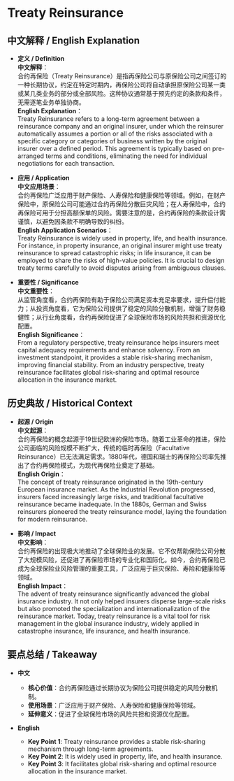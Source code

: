 # Treaty Reinsurance

## 中文解释 / English Explanation

* **定义 / Definition**  
  **中文解释**：  
  合约再保险（Treaty Reinsurance）是指再保险公司与原保险公司之间签订的一种长期协议，约定在特定时期内，再保险公司将自动承担原保险公司某一类或某几类业务的部分或全部风险。这种协议通常基于预先约定的条款和条件，无需逐笔业务单独协商。  
  **English Explanation**：  
  Treaty Reinsurance refers to a long-term agreement between a reinsurance company and an original insurer, under which the reinsurer automatically assumes a portion or all of the risks associated with a specific category or categories of business written by the original insurer over a defined period. This agreement is typically based on pre-arranged terms and conditions, eliminating the need for individual negotiations for each transaction.

* **应用 / Application**  
  **中文应用场景**：  
  合约再保险广泛应用于财产保险、人寿保险和健康保险等领域。例如，在财产保险中，原保险公司可能通过合约再保险分散巨灾风险；在人寿保险中，合约再保险可用于分担高额保单的风险。需要注意的是，合约再保险的条款设计需谨慎，以避免因条款不明确导致的纠纷。  
  **English Application Scenarios**：  
  Treaty Reinsurance is widely used in property, life, and health insurance. For instance, in property insurance, an original insurer might use treaty reinsurance to spread catastrophic risks; in life insurance, it can be employed to share the risks of high-value policies. It is crucial to design treaty terms carefully to avoid disputes arising from ambiguous clauses.

* **重要性 / Significance**  
  **中文重要性**：  
  从监管角度看，合约再保险有助于保险公司满足资本充足率要求，提升偿付能力；从投资角度看，它为保险公司提供了稳定的风险分散机制，增强了财务稳健性；从行业角度看，合约再保险促进了全球保险市场的风险共担和资源优化配置。  
  **English Significance**：  
  From a regulatory perspective, treaty reinsurance helps insurers meet capital adequacy requirements and enhance solvency. From an investment standpoint, it provides a stable risk-sharing mechanism, improving financial stability. From an industry perspective, treaty reinsurance facilitates global risk-sharing and optimal resource allocation in the insurance market.

## 历史典故 / Historical Context

* **起源 / Origin**  
  **中文起源**：  
  合约再保险的概念起源于19世纪欧洲的保险市场。随着工业革命的推进，保险公司面临的风险规模不断扩大，传统的临时再保险（Facultative Reinsurance）已无法满足需求。1880年代，德国和瑞士的再保险公司率先推出了合约再保险模式，为现代再保险业奠定了基础。  
  **English Origin**：  
  The concept of treaty reinsurance originated in the 19th-century European insurance market. As the Industrial Revolution progressed, insurers faced increasingly large risks, and traditional facultative reinsurance became inadequate. In the 1880s, German and Swiss reinsurers pioneered the treaty reinsurance model, laying the foundation for modern reinsurance.

* **影响 / Impact**  
  **中文影响**：  
  合约再保险的出现极大地推动了全球保险业的发展。它不仅帮助保险公司分散了大规模风险，还促进了再保险市场的专业化和国际化。如今，合约再保险已成为全球保险业风险管理的重要工具，广泛应用于巨灾保险、寿险和健康险等领域。  
  **English Impact**：  
  The advent of treaty reinsurance significantly advanced the global insurance industry. It not only helped insurers disperse large-scale risks but also promoted the specialization and internationalization of the reinsurance market. Today, treaty reinsurance is a vital tool for risk management in the global insurance industry, widely applied in catastrophe insurance, life insurance, and health insurance.

## 要点总结 / Takeaway

* **中文**  
  - **核心价值**：合约再保险通过长期协议为保险公司提供稳定的风险分散机制。  
  - **使用场景**：广泛应用于财产保险、人寿保险和健康保险等领域。  
  - **延伸意义**：促进了全球保险市场的风险共担和资源优化配置。  

* **English**  
  - **Key Point 1**: Treaty reinsurance provides a stable risk-sharing mechanism through long-term agreements.  
  - **Key Point 2**: It is widely used in property, life, and health insurance.  
  - **Key Point 3**: It facilitates global risk-sharing and optimal resource allocation in the insurance market.